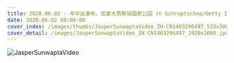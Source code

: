 ```yaml
---
title: 2020.06.02 - 辛华达瀑布，加拿大贾斯珀国家公园 (© Schroptschop/Getty Images)
date: 2020.06.02 00:00:00
cover_index: /images/thumbs/JasperSunwaptaVideo_ZH-CN1403296497_533x300.jpg
cover_detail: /images/JasperSunwaptaVideo_ZH-CN1403296497_1920x1080.jpg
---
```


![JasperSunwaptaVideo](/images/JasperSunwaptaVideo_ZH-CN1403296497_1920x1080.jpg)
